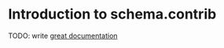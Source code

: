 # Introduction to schema.contrib

TODO: write [great documentation](http://jacobian.org/writing/great-documentation/what-to-write/)
